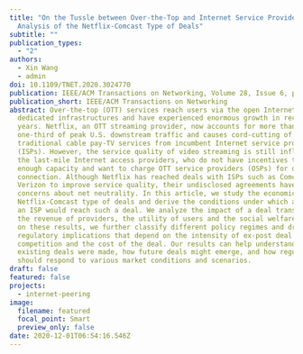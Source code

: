 ```yaml
---
title: "On the Tussle between Over-the-Top and Internet Service Providers:
  Analysis of the Netflix-Comcast Type of Deals"
subtitle: ""
publication_types:
  - "2"
authors:
  - Xin Wang
  - admin
doi: 10.1109/TNET.2020.3024770
publication: IEEE/ACM Transactions on Networking, Volume 28, Issue 6, pp. 2823 - 2835, 2020.
publication_short: IEEE/ACM Transactions on Networking
abstract: Over-the-top (OTT) services reach users via the open Internet without
  dedicated infrastructures and have experienced enormous growth in recent
  years. Netflix, an OTT streaming provider, now accounts for more than
  one-third of peak U.S. downstream traffic and causes cord-cutting of
  traditional cable pay-TV services from incumbent Internet service providers
  (ISPs). However, the service quality of video streaming is still influenced by
  the last-mile Internet access providers, who do not have incentives to deploy
  enough capacity and want to charge OTT service providers (OSPs) for direct
  connection. Although Netflix has reached deals with ISPs such as Comcast and
  Verizon to improve service quality, their undisclosed agreements have raised
  concerns about net neutrality. In this article, we study the economics of the
  Netflix-Comcast type of deals and derive the conditions under which an OSP and
  an ISP would reach such a deal. We analyze the impact of a deal transaction on
  the revenue of providers, the utility of users and the social welfare. Based
  on these results, we further classify different policy regimes and draw
  regulatory implications that depend on the intensity of ex-post deal
  competition and the cost of the deal. Our results can help understand how
  existing deals were made, how future deals might emerge, and how regulators
  should respond to various market conditions and scenarios.
draft: false
featured: false
projects:
  - internet-peering
image:
  filename: featured
  focal_point: Smart
  preview_only: false
date: 2020-12-01T06:54:16.546Z
---
```

